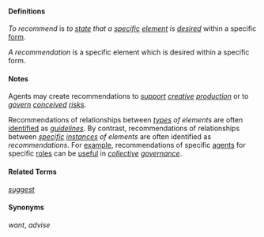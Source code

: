 #### Definitions

*To recommend* is *to [state](https://github.com/gcassel/Modular-Organization-Terminology/blob/master/terms/state.md) that a [specific](https://github.com/gcassel/Modular-Organization-Terminology/blob/master/terms/specific.md) [element](https://github.com/gcassel/Modular-Organization-Terminology/blob/master/terms/element.md) is [desired](https://github.com/gcassel/Modular-Organization-Terminology/blob/master/terms/goal.md)* within a specific [form](https://github.com/gcassel/Modular-Organization-Terminology/blob/master/terms/form.md).

*A recommendation* is a specific element which is desired within a specific form.

#### Notes

Agents may create recommendations to *[support](https://github.com/gcassel/Modular-Organization-Terminology/blob/master/terms/support.md) [creative](https://github.com/gcassel/Modular-Organization-Terminology/blob/master/terms/create.md) [production](https://github.com/gcassel/Modular-Organization-Terminology/blob/master/terms/produce.md)* or to *[govern](https://github.com/gcassel/Modular-Organization-Terminology/blob/master/terms/governance.md) [conceived](https://github.com/gcassel/Modular-Organization-Terminology/blob/master/terms/concept.md) [risks](https://github.com/gcassel/Modular-Organization-Terminology/blob/master/terms/risk.md)*.  

Recommendations of relationships between *[types](https://github.com/gcassel/Modular-Organization-Terminology/blob/master/terms/type.md) of elements* are often [identified](https://github.com/gcassel/Modular-Organization-Terminology/blob/master/terms/identify.md) as *[guidelines](https://github.com/gcassel/Modular-Organization-Terminology/blob/master/terms/guideline.md)*.  By contrast, recommendations of relationships between *[specific](https://github.com/gcassel/Modular-Organization-Terminology/blob/master/terms/specific) [instances](https://github.com/gcassel/Modular-Organization-Terminology/blob/master/terms/instance.md) of elements* are often identified as *recommendations*.   For [example](https://github.com/gcassel/Modular-Organization-Terminology/blob/master/terms/example.md), recommendations of specific [agents](https://github.com/gcassel/Modular-Organization-Terminology/blob/master/terms/agent.md) for specific [roles](https://github.com/gcassel/Modular-Organization-Terminology/blob/master/terms/role.md) can be [useful](https://github.com/gcassel/Modular-Organization-Terminology/blob/master/terms/use.md) in *[collective](https://github.com/gcassel/Modular-Organization-Terminology/blob/master/terms/collective.md) [governance](https://github.com/gcassel/Modular-Organization-Terminology/blob/master/terms/governance.md)*.

#### Related Terms
*[suggest](https://github.com/gcassel/Modular-Organization-Terminology/blob/master/terms/suggest.md)*

#### Synonyms

*want*, *advise*
